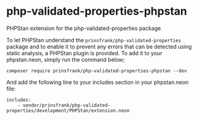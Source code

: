 # php-validated-properties-phpstan
PHPStan extension for the php-validated-properties package

To let PHPStan understand the ```prinsfrank/php-validated-properties``` package and to enable it to prevent any errors that can be detected using static analysis, a PHPStan plugin is provided. To add it to your phpstan.neon, simply run the command below;

```
composer require prinsfrank/php-validated-properties-phpstan --dev
```

And add the following line to your includes section in your phpstan.neon file:

```neon
includes:
    - vendor/prinsfrank/php-validated-properties/development/PHPStan/extension.neon
```
